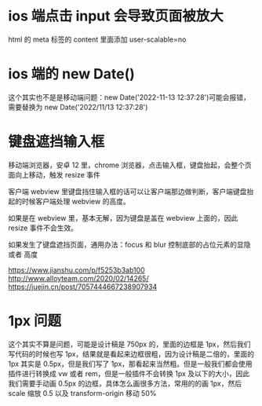 # ios 端点击 input 会导致页面被放大

html 的 meta 标签的 content 里面添加 user-scalable=no

# ios 端的 new Date()

这个其实也不是是移动端问题：new Date('2022-11-13 12:37:28')可能会报错，需要替换为 new Date('2022/11/13 12:37:28')

# 键盘遮挡输入框

移动端浏览器，安卓 12 里，chrome 浏览器，点击输入框，键盘抬起，会整个页面向上移动，触发 resize 事件

客户端 webview 里键盘挡住输入框的话可以让客户端那边做判断，客户端键盘抬起的时候客户端处理 webview 的高度。

如果是在 webview 里，基本无解，因为键盘是盖在 webview 上面的，因此 resize 事件不会生效。

如果发生了键盘遮挡页面，通用办法：focus 和 blur 控制底部的占位元素的显隐 或者 高度

https://www.jianshu.com/p/f5253b3ab100
http://www.alloyteam.com/2020/02/14265/
https://juejin.cn/post/7057444667238907934

# 1px 问题

这个其实不算是问题，可能是设计稿是 750px 的，里面的边框是 1px，然后我们写代码的时候也写 1px，结果就是看起来边框很粗，因为设计稿是二倍的，里面的 1px 其实是 0.5px，但是我们写了 1px，那看起来当然粗。但是一般我们都会使用插件进行转换成 vw 或者 rem，但是一般插件不会转换 1px 及以下的大小，因此我们需要手动画 0.5px 的边框，具体怎么画很多方法，常用的的画 1px，然后 scale 缩放 0.5 以及 transform-origin 移动 50%
